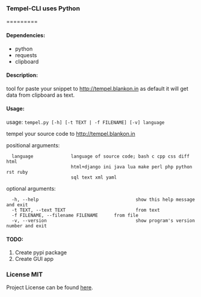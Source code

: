 ### Tempel-CLI uses Python
=========
#### Dependencies:
* python
* requests  
* clipboard  
  
#### Description:  
tool for paste your snippet to http://tempel.blankon.in as default it will get data from clipboard as text.  

#### Usage:

usage: `tempel.py [-h] [-t TEXT | -f FILENAME] [-v] language`

tempel your source code to http://tempel.blankon.in

positional arguments:  
```
  language              language of source code; bash c cpp css diff html
                        html+django ini java lua make perl php python rst ruby
                        sql text xml yaml  
```

optional arguments:  
```
  -h, --help            				        show this help message and exit  
  -t TEXT, --text TEXT  				        from text  
  -f FILENAME, --filename FILENAME      from file  
  -v, --version         				        show program's version number and exit  
```

#### TODO:  
1. Create pypi package  
2. Create GUI app  

### License MIT
Project License can be found [here](LICENSE.md).

